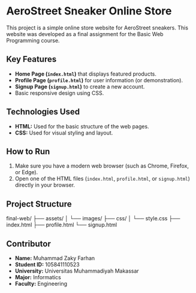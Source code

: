 # AeroStreet Sneaker Online Store

This project is a simple online store website for AeroStreet sneakers. This website was developed as a final assignment for the Basic Web Programming course.

## Key Features

-   **Home Page (`index.html`)** that displays featured products.
-   **Profile Page (`profile.html`)** for user information (or demonstration).
-   **Signup Page (`signup.html`)** to create a new account.
-   Basic responsive design using CSS.

## Technologies Used

* **HTML:** Used for the basic structure of the web pages.
* **CSS:** Used for visual styling and layout.

## How to Run

1.  Make sure you have a modern web browser (such as Chrome, Firefox, or Edge).
2.  Open one of the HTML files (`index.html`, `profile.html`, or `signup.html`) directly in your browser.

## Project Structure

final-web/
├── assets/
│   └── images/
├── css/
│   └── style.css
├── index.html
├── profile.html
└── signup.html

## Contributor

* **Name:** Muhammad Zaky Farhan
* **Student ID:** 105841110523
* **University:** Universitas Muhammadiyah Makassar
* **Major:** Informatics
* **Faculty:** Engineering
